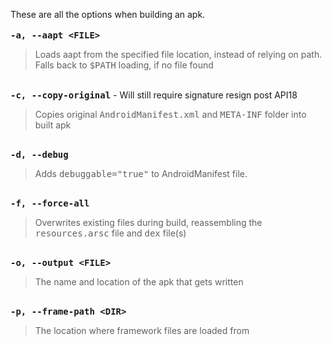 These are all the options when building an apk.
<br /><br />
<strong><kbd>-a, --aapt &lt;FILE></kbd></strong>
<blockquote>Loads aapt from the specified file location, instead of relying on path. Falls back to <kbd>$PATH</kbd> loading, if no file found</blockquote>
<br />
<strong><kbd>-c, --copy-original</kbd></strong> - <span class="label label-danger">Will still require signature resign post API18</span>
<blockquote>Copies original <kbd>AndroidManifest.xml</kbd> and <kbd>META-INF</kbd> folder into built apk</blockquote>
<br />
<strong><kbd>-d, --debug</kbd></strong>
<blockquote>Adds <kbd>debuggable="true"</kbd> to AndroidManifest file.</blockquote>
<br />
<strong><kbd>-f, --force-all</kbd></strong>
<blockquote>Overwrites existing files during build, reassembling the <kbd>resources.arsc</kbd> file and <kbd>dex</kbd> file(s)</blockquote>
<br />
<strong><kbd>-o, --output &lt;FILE></kbd></strong>
<blockquote>The name and location of the apk that gets written</blockquote>
<br />
<strong><kbd>-p, --frame-path &lt;DIR></kbd></strong>
<blockquote>The location where framework files are loaded from</blockquote>
<br />
